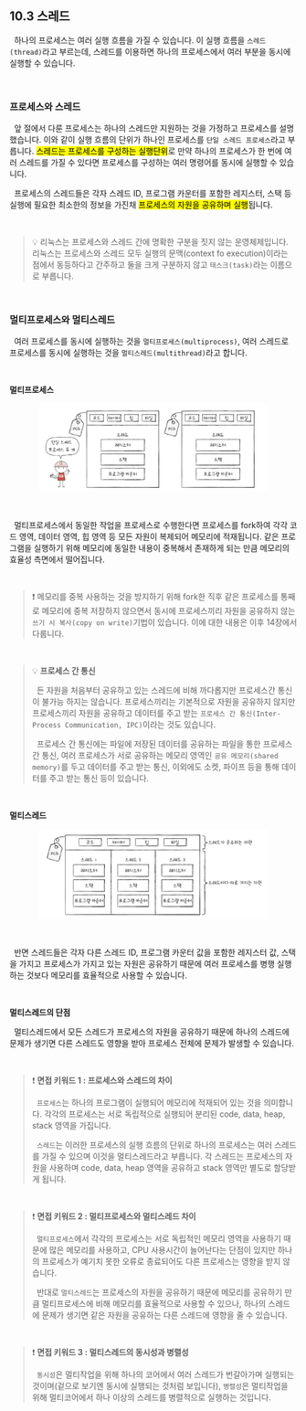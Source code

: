 ## 10.3 스레드

&nbsp;&nbsp;하나의 프로세스는 여러 실행 흐름을 가질 수 있습니다. 이 실행 흐름을 `스레드(thread)`라고 부르는데, 스레드를 이용하면 하나의 프로세스에서 여러 부분을 동시에 실행할 수 있습니다.

<br>

### 프로세스와 스레드

&nbsp;&nbsp;앞 절에서 다룬 프로세스는 하나의 스레드만 지원하는 것을 가정하고 프로세스를 설명했습니다. 이와 같이 실행 흐름의 단위가 하나인 프로세스를 `단일 스레드 프로세스`라고 부릅니다. <mark>스레드는 프로세스를 구성하는 실행단위</mark>로 만약 하나의 프로세스가 한 번에 여러 스레드를 가질 수 있다면 프로세스를 구성하는 여러 명령어를 동시에 실행할 수 있습니다.

&nbsp;&nbsp;프로세스의 스레드들은 각자 스레드 ID, 프로그램 카운터를 포함한 레지스터, 스택 등 실행에 필요한 최소한의 정보을 가진채 <mark>프로세스의 자원을 공유하며 실행</mark>됩니다.

<br>

> 💡 리눅스는 프로세스와 스레드 간에 명확한 구분을 짓지 않는 운영체제입니다. 리눅스는 프로세스와 스레드 모두 실행의 문맥(context fo execution)이라는 점에서 동등하다고 간주하고 둘을 크게 구분하지 않고 `태스크(task)`라는 이름으로 부릅니다.

<br>

### 멀티프로세스와 멀티스레드

&nbsp;&nbsp;여러 프로세스를 동시에 실행하는 것을 `멀티프로세스(multiprocess)`, 여러 스레드로 프로세스를 동시에 실행하는 것을 `멀티스레드(multithread)`라고 합니다.

<br>

**멀티프로세스**

<figure align="center">
  <img src="../images/%EB%A9%80%ED%8B%B0%ED%94%84%EB%A1%9C%EC%84%B8%EC%8A%A4.jpeg" style="width: 400px" />
</figure>

<br>

&nbsp;&nbsp;멀티프로세스에서 동일한 작업을 프로세스로 수행한다면 프로세스를 fork하여 각각 코드 영역, 데이터 영역, 힙 영역 등 모든 자원이 복제되어 메모리에 적재됩니다. 같은 프로그램을 실행하기 위해 메모리에 동일한 내용이 중복해서 존재하게 되는 만큼 메모리의 효율성 측면에서 떨어집니다.

<br>

> ❗️ 메모리를 중복 사용하는 것을 방지하기 위해 fork한 직후 같은 프로세스를 통째로 메모리에 중복 저장하지 않으면서 동시에 프로세스끼리 자원을 공유하지 않는 `쓰기 시 복사(copy on write)`기법이 있습니다. 이에 대한 내용은 이후 14장에서 다룹니다.

<br>

> 💡 **프로세스 간 통신**
>
> &nbsp;&nbsp;든 자원을 처음부터 공유하고 있는 스레드에 비해 까다롭지만 프로세스간 통신이 불가능 하지는 않습니다. 프로세스끼리는 기본적으로 자원을 공유하지 않지만 프로세스끼리 자원을 공유하고 데이터를 주고 받는 `프로세스 간 통신(Inter-Process Communication, IPC)`이라는 것도 있습니다.
>
> &nbsp;&nbsp;프로세스 간 통신에는 파일에 저장된 데이터를 공유하는 파일을 통한 프로세스 간 통신, 여러 프로세스가 서로 공유하는 메모리 영역인 `공유 메모리(shared memory)`를 두고 데이터를 주고 받는 통신, 이외에도 소켓, 파이프 등을 통해 데이터를 주고 받는 통신 등이 있습니다.

<br>

**멀티스레드**

<figure align="center">
  <img src="../images/%EB%A9%80%ED%8B%B0%EC%8A%A4%EB%A0%88%EB%93%9C2.jpeg" style="width: 400px" />
</figure>

<br>

&nbsp;&nbsp;반면 스레드들은 각자 다른 스레드 ID, 프로그램 카운터 값을 포함한 레지스터 값, 스택을 가지고 프로세스가 가지고 있는 자원은 공유하기 때문에 여러 프로세스를 병행 실행하는 것보다 메모리를 효율적으로 사용할 수 있습니다.

<br>

**멀티스레드의 단점**

&nbsp;&nbsp;멀티스레드에서 모든 스레드가 프로세스의 자원을 공유하기 때문에 하나의 스레드에 문제가 생기면 다른 스레드도 영향을 받아 프로세스 전체에 문제가 발생할 수 있습니다.

<br>

> ❗️ **면접 키워드 1 : 프로세스와 스레드의 차이**
>
> &nbsp;&nbsp;`프로세스`는 하나의 프로그램이 실행되어 메모리에 적재되어 있는 것을 의미합니다. 각각의 프로세스는 서로 독립적으로 실행되어 분리된 code, data, heap, stack 영역을 가집니다.
>
> &nbsp;&nbsp;`스레드`는 이러한 프로세스의 실행 흐름의 단위로 하나의 프로세스는 여러 스레드를 가질 수 있으며 이것을 멀티스레드라고 부릅니다. 각 스레드는 프로세스의 자원을 사용하며 code, data, heap 영역을 공유하고 stack 영역만 별도로 할당받게 됩니다.

<br>

> ❗ **면접 키워드 2 : 멀티프로세스와 멀티스레드 차이**
>
> &nbsp;&nbsp;`멀티프로세스`에서 각각의 프로세스는 서로 독립적인 메모리 영역을 사용하기 때문에 많은 메모리를 사용하고, CPU 사용시간이 늘어난다는 단점이 있지만 하나의 프로세스가 예기치 못한 오류로 종료되어도 다른 프로세스는 영향을 받지 않습니다.
>
> &nbsp;&nbsp;반대로 `멀티스레드`는 프로세스의 자원을 공유하기 때문에 메모리를 공유하기 만큼 멀티프로세스에 비해 메모리를 효율적으로 사용할 수 있으나, 하나의 스레드에 문제가 생기면 같은 자원을 공유하는 다른 스레드에 영향을 줄 수 있습니다.

<br>

> ❗ **면접 키워드 3 : 멀티스레드의 동시성과 병렬성**
>
> &nbsp;&nbsp;`동시성`은 멀티작업을 위해 하나의 코어에서 여러 스레드가 번갈아가며 실행되는 것이며(겉으로 보기엔 동시에 실행되는 것처럼 보입니다), `병렬성`은 멀티작업을 위해 멀티코어에서 하나 이상의 스레드를 병렬적으로 실행하는 것입니다.

<br>
